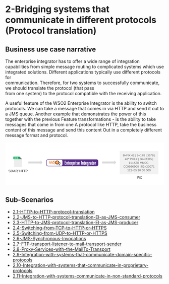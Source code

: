 # 2-Bridging systems that communicate in different protocols (Protocol translation)

## Business use case narrative

The enterprise integrator has to offer a wide range of integration capabilities from simple message routing to 
complicated systems which use integrated solutions. Different applications typically use different protocols for  
communication. Therefore, for two systems to successfully communicate, we should translate the protocol (that pass  
from one system) to the protocol compatible with the receiving application.


A useful feature of the WSO2 Enterprise Integrator is the ability to switch protocols.
We can take a message that comes in via HTTP and send it out to a JMS queue. Another example that demonstrates the power
of this together with the previous Feature transformations - is the ability to take messages that come in from one A protocol like HTTP,
take the business content of this message and send this content Out in a completely different message format and protocol.


![Bridging systems that communicate in different protocols](images/protocol-switching.png)


## Sub-Scenarios

- [2.1-HTTP-to-HTTP-protocol-translation](https://github.com/wso2/product-ei/tree/product-scenarios/product-scenarios/2-Bridging-systems-that-communicate-in-different-protocols/2.1-HTTP-to-HTTP-protocol-translation)
- [2.2-JMS-to-HTTP-protocol-translation-EI-as-JMS-consumer](https://github.com/wso2/product-ei/tree/product-scenarios/product-scenarios/2-Bridging-systems-that-communicate-in-different-protocols/2.2-JMS-to-HTTP-protocol-translation-EI-as-JMS-consumer)
- [2.3-HTTP-to-JMS-protocol-translation-EI-as-JMS-producer](https://github.com/wso2/product-ei/tree/product-scenarios/product-scenarios/2-Bridging-systems-that-communicate-in-different-protocols/2.3-HTTP-to-JMS-protocol-translation-EI-as-JMS-producer)
- [2.4-Switching-from-TCP-to-HTTP-or-HTTPS](https://github.com/wso2/product-ei/tree/product-scenarios/product-scenarios/2-Bridging-systems-that-communicate-in-different-protocols/2.4-Switching-from-TCP-to-HTTP-or-HTTPS)
- [2.5-Switching-from-UDP-to-HTTP-or-HTTPS](https://github.com/wso2/product-ei/tree/product-scenarios/product-scenarios/2-Bridging-systems-that-communicate-in-different-protocols/2.5-Switching-from-UDP-to-HTTP-or-HTTPS)
- [2.6-JMS-Synchronous-Invocations](https://github.com/wso2/product-ei/tree/product-scenarios/product-scenarios/2-Bridging-systems-that-communicate-in-different-protocols/2.6-JMS-Synchronous-Invocations)
- [2.7-FTP-transport-listener-to-mail-transport-sender](https://github.com/wso2/product-ei/tree/product-scenarios/product-scenarios/2-Bridging-systems-that-communicate-in-different-protocols/2.7-FTP-transport-listener-to-mail-transport-sender)
- [2.8-Proxy-Services-with-the-MailTo-Transport](https://github.com/wso2/product-ei/tree/product-scenarios/product-scenarios/2-Bridging-systems-that-communicate-in-different-protocols/2.8-Proxy-Services-with-the-MailTo-Transport)
- [2.9-Integration-with-systems-that-communicate-domain-specific-protocols](https://github.com/wso2/product-ei/tree/product-scenarios/product-scenarios/2-Bridging-systems-that-communicate-in-different-protocols/2.9-Integration-with-systems-that-communicate-domain-specific-protocols)
- [2.10-Integration-with-systems-that-communicate-in-proprietary-protocols](https://github.com/wso2/product-ei/tree/product-scenarios/product-scenarios/2-Bridging-systems-that-communicate-in-different-protocols/2.10-Integration-with-systems-that-communicate-in-proprietary-protocols)
- [2.11-Integration-with-systems-communicate-in-non-standard-protocols](https://github.com/wso2/product-ei/tree/product-scenarios/product-scenarios/2-Bridging-systems-that-communicate-in-different-protocols/2.11-Integration-with-systems-communicate-in-non-standard-protocols)
